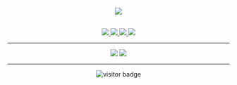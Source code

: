<br/>

<div align="center">
  <img src="https://capsule-render.vercel.app/api?type=waving&color=gradient&height=200&section=header&text=Crafting%20Code%20with%20Passion%20💻✨&fontSize=35&fontAlignY=40&animation=twinkling" />
</div>

<br/>

<p align="center">
  <a href="https://github.com/ashkansabouri/resume" target="_blank">
    <img src="https://img.shields.io/badge/RESUME-black?style=for-the-badge&logo=readme" />
  </a>
  <a href="https://linkedin.com/in/ashkan-sabouri" target="_blank">
    <img src="https://img.shields.io/badge/LINKEDIN-0077B5?style=for-the-badge&logo=linkedin&logoColor=white" />
  </a>
  <a href="https://t.me/ashkan_sabouri" target="_blank">
    <img src="https://img.shields.io/badge/TELEGRAM-0088CC?style=for-the-badge&logo=telegram&logoColor=white" />
  </a>
  <a href="mailto:sabouri.ashkan@yahoo.com">
    <img src="https://img.shields.io/badge/YAHOO-6001D2?style=for-the-badge&logo=yahoo&logoColor=white" />
  </a>

</p>

---

<div align="center">
  <p align="center">
    <img src="https://github-readme-stats.vercel.app/api?username=AshkanSabouri&show_icons=true&theme=vue-dark&hide_border=true" />
    <img src="https://github-readme-stats.vercel.app/api/top-langs/?username=AshkanSabouri&layout=compact&langs_count=10&theme=vue-dark" />
  </p>
</div>

---

<p align="center">
  <img src="https://visitor-badge.laobi.icu/badge?page_id=yourusername" alt="visitor badge"/>
</p>
